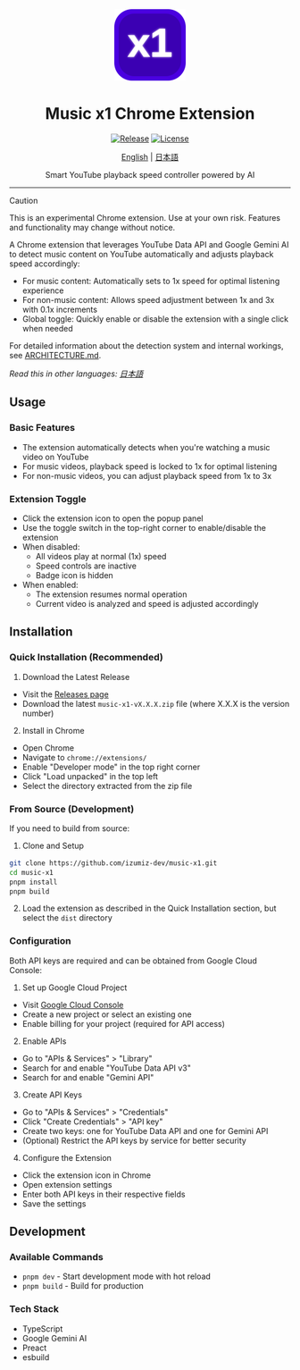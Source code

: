 <div align="center">
  <img src="src/icons/icon.svg" alt="Music x1 Logo" width="128" height="128" />
  
  # Music x1 Chrome Extension

  [![Release](https://img.shields.io/github/v/release/izumiz-dev/music-x1?style=flat-square)](https://github.com/izumiz-dev/music-x1/releases)
  [![License](https://img.shields.io/github/license/izumiz-dev/music-x1?style=flat-square)](LICENSE)

  [English](README.md) | [日本語](README_JA.md)

  Smart YouTube playback speed controller powered by AI
</div>

---

> [!CAUTION]
> This is an experimental Chrome extension. Use at your own risk. Features and functionality may change without notice.

A Chrome extension that leverages YouTube Data API and Google Gemini AI to detect music content on YouTube automatically and adjusts playback speed accordingly:
- For music content: Automatically sets to 1x speed for optimal listening experience
- For non-music content: Allows speed adjustment between 1x and 3x with 0.1x increments
- Global toggle: Quickly enable or disable the extension with a single click when needed

For detailed information about the detection system and internal workings, see [ARCHITECTURE.md](ARCHITECTURE.md).

*Read this in other languages: [日本語](README_JA.md)*

## Usage

### Basic Features

- The extension automatically detects when you're watching a music video on YouTube
- For music videos, playback speed is locked to 1x for optimal listening
- For non-music videos, you can adjust playback speed from 1x to 3x

### Extension Toggle

- Click the extension icon to open the popup panel
- Use the toggle switch in the top-right corner to enable/disable the extension
- When disabled:
  - All videos play at normal (1x) speed
  - Speed controls are inactive
  - Badge icon is hidden
- When enabled:
  - The extension resumes normal operation
  - Current video is analyzed and speed is adjusted accordingly

## Installation

### Quick Installation (Recommended)

1. Download the Latest Release
- Visit the [Releases page](https://github.com/izumiz-dev/music-x1/releases)
- Download the latest `music-x1-vX.X.X.zip` file (where X.X.X is the version number)

2. Install in Chrome
- Open Chrome
- Navigate to `chrome://extensions/`
- Enable "Developer mode" in the top right corner
- Click "Load unpacked" in the top left
- Select the directory extracted from the zip file

### From Source (Development)

If you need to build from source:

1. Clone and Setup
```bash
git clone https://github.com/izumiz-dev/music-x1.git
cd music-x1
pnpm install
pnpm build
```

2. Load the extension as described in the Quick Installation section, but select the `dist` directory

### Configuration

Both API keys are required and can be obtained from Google Cloud Console:

1. Set up Google Cloud Project
- Visit [Google Cloud Console](https://console.cloud.google.com/)
- Create a new project or select an existing one
- Enable billing for your project (required for API access)

2. Enable APIs
- Go to "APIs & Services" > "Library"
- Search for and enable "YouTube Data API v3"
- Search for and enable "Gemini API"

3. Create API Keys
- Go to "APIs & Services" > "Credentials"
- Click "Create Credentials" > "API key"
- Create two keys: one for YouTube Data API and one for Gemini API
- (Optional) Restrict the API keys by service for better security

4. Configure the Extension
- Click the extension icon in Chrome
- Open extension settings
- Enter both API keys in their respective fields
- Save the settings

## Development

### Available Commands

- `pnpm dev` - Start development mode with hot reload
- `pnpm build` - Build for production

### Tech Stack

- TypeScript
- Google Gemini AI
- Preact
- esbuild
